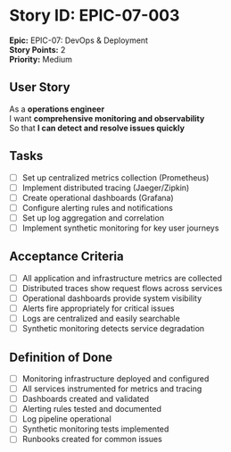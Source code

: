 # Story ID: EPIC-07-003

**Epic:** EPIC-07: DevOps & Deployment  
**Story Points:** 2  
**Priority:** Medium

## User Story

As a **operations engineer**  
I want **comprehensive monitoring and observability**  
So that **I can detect and resolve issues quickly**

## Tasks

- [ ] Set up centralized metrics collection (Prometheus)
- [ ] Implement distributed tracing (Jaeger/Zipkin)
- [ ] Create operational dashboards (Grafana)
- [ ] Configure alerting rules and notifications
- [ ] Set up log aggregation and correlation
- [ ] Implement synthetic monitoring for key user journeys

## Acceptance Criteria

- [ ] All application and infrastructure metrics are collected
- [ ] Distributed traces show request flows across services
- [ ] Operational dashboards provide system visibility
- [ ] Alerts fire appropriately for critical issues
- [ ] Logs are centralized and easily searchable
- [ ] Synthetic monitoring detects service degradation

## Definition of Done

- [ ] Monitoring infrastructure deployed and configured
- [ ] All services instrumented for metrics and tracing
- [ ] Dashboards created and validated
- [ ] Alerting rules tested and documented
- [ ] Log pipeline operational
- [ ] Synthetic monitoring tests implemented
- [ ] Runbooks created for common issues
